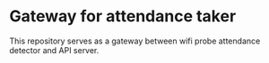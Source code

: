 # Gateway for attendance taker

This repository serves as a gateway between wifi probe attendance detector and API server.
